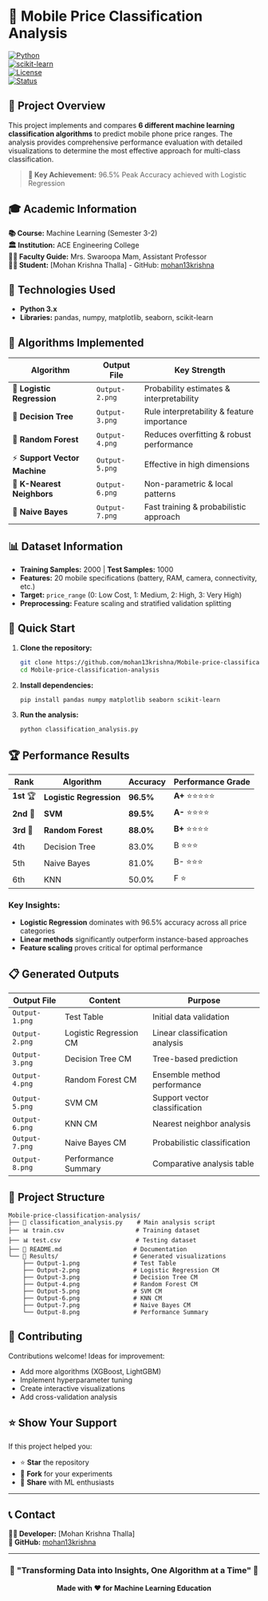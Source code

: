 # 📱 Mobile Price Classification Analysis 
   
[![Python](https://img.shields.io/badge/Python-3.8+-blue.svg)](https://www.python.org/)    
[![scikit-learn](https://img.shields.io/badge/scikit--learn-1.0+-orange.svg)](https://scikit-learn.org/)    
[![License](https://img.shields.io/badge/License-MIT-green.svg)](LICENSE)                
[![Status](https://img.shields.io/badge/Status-Complete-success.svg)]()               
           
## 🚀 Project Overview       
  
This project implements and compares **6 different machine learning classification algorithms** to predict mobile phone price ranges. The analysis provides comprehensive performance evaluation with detailed visualizations to determine the most effective approach for multi-class classification.

> **🎯 Key Achievement:** 96.5% Peak Accuracy achieved with Logistic Regression 

## 🎓 Academic Information
    
**📚 Course:** Machine Learning (Semester 3-2)  
**🏛️ Institution:** ACE Engineering College   
**👩‍🏫 Faculty Guide:** Mrs. Swaroopa Mam, Assistant Professor  
**👨‍💻 Student:** [Mohan Krishna Thalla] - GitHub: [mohan13krishna](https://github.com/mohan13krishna)

## 🔧 Technologies Used

- **Python 3.x**
- **Libraries:** pandas, numpy, matplotlib, seaborn, scikit-learn

## 🤖 Algorithms Implemented

| Algorithm | Output File | Key Strength |
|-----------|-------------|--------------|
| 🔵 **Logistic Regression** | `Output-2.png` | Probability estimates & interpretability |
| 🌳 **Decision Tree** | `Output-3.png` | Rule interpretability & feature importance |
| 🌲 **Random Forest** | `Output-4.png` | Reduces overfitting & robust performance |
| ⚡ **Support Vector Machine** | `Output-5.png` | Effective in high dimensions |
| 👥 **K-Nearest Neighbors** | `Output-6.png` | Non-parametric & local patterns |
| 🎯 **Naive Bayes** | `Output-7.png` | Fast training & probabilistic approach |

## 📊 Dataset Information

- **Training Samples:** 2000 | **Test Samples:** 1000
- **Features:** 20 mobile specifications (battery, RAM, camera, connectivity, etc.)
- **Target:** `price_range` (0: Low Cost, 1: Medium, 2: High, 3: Very High)
- **Preprocessing:** Feature scaling and stratified validation splitting

## 🚀 Quick Start

1. **Clone the repository:**
   ```bash
   git clone https://github.com/mohan13krishna/Mobile-price-classification-analysis.git
   cd Mobile-price-classification-analysis
   ```

2. **Install dependencies:**
   ```bash
   pip install pandas numpy matplotlib seaborn scikit-learn
   ```

3. **Run the analysis:**
   ```bash
   python classification_analysis.py
   ```

## 🏆 Performance Results

| Rank | Algorithm | Accuracy | Performance Grade |
|------|-----------|----------|------------------|
| **1st** 🏆 | **Logistic Regression** | **96.5%** | **A+** ⭐⭐⭐⭐⭐ |
| **2nd** 🥈 | **SVM** | **89.5%** | **A-** ⭐⭐⭐⭐ |
| **3rd** 🥉 | **Random Forest** | **88.0%** | **B+** ⭐⭐⭐⭐ |
| 4th | Decision Tree | 83.0% | B ⭐⭐⭐ |
| 5th | Naive Bayes | 81.0% | B- ⭐⭐⭐ |
| 6th | KNN | 50.0% | F ⭐ |

### Key Insights:
- **Logistic Regression** dominates with 96.5% accuracy across all price categories
- **Linear methods** significantly outperform instance-based approaches
- **Feature scaling** proves critical for optimal performance

## 📋 Generated Outputs

| Output File | Content | Purpose |
|-------------|---------|---------|
| `Output-1.png` | Test Table | Initial data validation |
| `Output-2.png` | Logistic Regression CM | Linear classification analysis |
| `Output-3.png` | Decision Tree CM | Tree-based prediction |
| `Output-4.png` | Random Forest CM | Ensemble method performance |
| `Output-5.png` | SVM CM | Support vector classification |
| `Output-6.png` | KNN CM | Nearest neighbor analysis |
| `Output-7.png` | Naive Bayes CM | Probabilistic classification |
| `Output-8.png` | Performance Summary | Comparative analysis table |

## 📁 Project Structure

```
Mobile-price-classification-analysis/
├── 📄 classification_analysis.py    # Main analysis script
├── 📊 train.csv                    # Training dataset
├── 📊 test.csv                     # Testing dataset  
├── 📖 README.md                    # Documentation
└── 📁 Results/                     # Generated visualizations
    ├── Output-1.png               # Test Table
    ├── Output-2.png               # Logistic Regression CM
    ├── Output-3.png               # Decision Tree CM
    ├── Output-4.png               # Random Forest CM
    ├── Output-5.png               # SVM CM
    ├── Output-6.png               # KNN CM
    ├── Output-7.png               # Naive Bayes CM
    └── Output-8.png               # Performance Summary
```

## 🤝 Contributing

Contributions welcome! Ideas for improvement:
- Add more algorithms (XGBoost, LightGBM)
- Implement hyperparameter tuning
- Create interactive visualizations
- Add cross-validation analysis

## ⭐ Show Your Support

If this project helped you:
- ⭐ **Star** the repository
- 🍴 **Fork** for your experiments  
- 📢 **Share** with ML enthusiasts

---

## 📞 Contact

**👨‍💻 Developer:** [Mohan Krishna Thalla]  
**🔗 GitHub:** [mohan13krishna](https://github.com/mohan13krishna)  


---

<div align="center">

### 🌟 "Transforming Data into Insights, One Algorithm at a Time" 🌟

**Made with ❤️ for Machine Learning Education**

</div>

